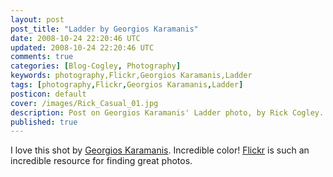 ```yaml
---           
layout: post
post_title: "Ladder by Georgios Karamanis"
date: 2008-10-24 22:20:46 UTC
updated: 2008-10-24 22:20:46 UTC
comments: true
categories: [Blog-Cogley, Photography]
keywords: photography,Flickr,Georgios Karamanis,Ladder
tags: [photography,Flickr,Georgios Karamanis,Ladder]
posticon: default
cover: /images/Rick_Casual_01.jpg
description: Post on Georgios Karamanis' Ladder photo, by Rick Cogley. 
published: true
---
```


[](http://www.flickr.com/photos/karamanis/1106389375/ "photo sharing")I love this shot by [Georgios Karamanis](http://www.flickr.com/photos/karamanis/). Incredible color! [Flickr](http://www.flickr.com) is such an incredible resource for finding great photos. 














